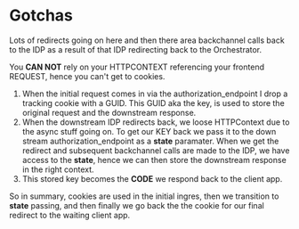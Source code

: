 # Gotchas

Lots of redirects going on here and then there area backchannel calls back to the IDP as a result of that IDP redirecting back to the Orchestrator.  

You **CAN NOT** rely on your HTTPCONTEXT referencing your frontend REQUEST, hence you can't get to cookies.

1. When the initial request comes in via the authorization_endpoint I drop a tracking cookie with a GUID.  This GUID aka the key, is used to store the original request and the downstream response.  
2. When the downstream IDP redirects back, we loose HTTPContext due to the async stuff going on.  To get our KEY back we pass it to the down stream authorization_endpoint as a **state** paramater.  When we get the redirect and subsequent backchannel calls are made to the IDP, we have access to the **state**, hence we can then store the downstream response in the right context.
3. This stored key becomes the **CODE** we respond back to the client app.

So in summary, cookies are used in the initial ingres, then we transition to **state** passing, and then finally we go back the the cookie for our final redirect to the waiting client app.  


